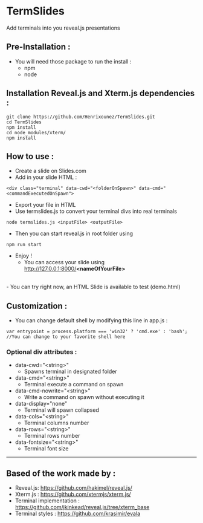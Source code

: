 # TermSlides
Add terminals into you reveal.js presentations

## Pre-Installation :
- You will need those package to run the install :
    - npm
    - node

## Installation Reveal.js and Xterm.js dependencies :
```
git clone https://github.com/Henrixounez/TermSlides.git
cd TermSlides
npm install
cd node_modules/xterm/
npm install
```
## How to use :
- Create a slide on Slides.com
- Add in your slide HTML : 
```
<div class="terminal" data-cwd="<folderOnSpawn>" data-cmd="<commandExecutedOnSpawn">
```
- Export your file in HTML 
- Use termslides.js to convert your terminal divs into real terminals
```
node termslides.js <inputFile> <outputFile>
```
- Then you can start reveal.js in root folder using 
```
npm run start
```
- Enjoy !
    - You can access your slide using http://127.0.0.1:8000/<b>\<nameOfYourFile\></b>

<br>
- You can try right now, an HTML Slide is available to test (demo.html)

<br>

## Customization :
- You can change default shell by modifying this line in app.js :

```
var entrypoint = process.platform === 'win32' ? 'cmd.exe' : 'bash'; //You can change to your favorite shell here
```

### Optional div attributes :
* data-cwd="\<string\>"
    - Spawns terminal in designated folder
* data-cmd="\<string\>"
    - Terminal execute a command on spawn
* data-cmd-nowrite="\<string\>"
    - Write a command on spawn without executing it
* data-display="none"
    - Terminal will spawn collapsed
* data-cols="\<string\>"
    - Terminal columns number
* data-rows="\<string\>"
    - Terminal rows number
* data-fontsize="\<string\>"
    - Terminal font size

----
## Based of the work made by :
- Reveal.js: https://github.com/hakimel/reveal.js/
- Xterm.js : https://github.com/xtermjs/xterm.js/
- Terminal implementation : https://github.com/jkinkead/reveal.js/tree/xterm_base
- Terminal styles : https://github.com/krasimir/evala